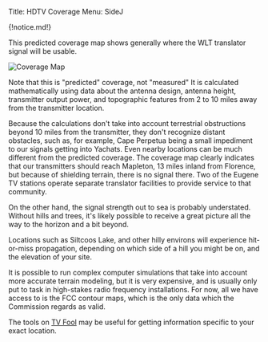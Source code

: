 Title: HDTV Coverage
Menu: SideJ

{!notice.md!}

This predicted coverage map shows generally where the WLT translator
signal will be usable.

![Coverage Map]({static}/images/coverage_map.png)

Note that this is "predicted" coverage, not "measured" It is
calculated mathematically using data about the antenna design, antenna
height, transmitter output power, and topographic features from 2 to
10 miles away from the transmitter location.

Because the calculations don't take into account terrestrial
obstructions beyond 10 miles from the transmitter, they don't
recognize distant obstacles, such as, for example, Cape Perpetua being
a small impediment to our signals getting into Yachats. Even nearby
locations can be much different from the predicted coverage. The
coverage map clearly indicates that our transmitters should reach
Mapleton, 13 miles inland from Florence, but because of shielding
terrain, there is no signal there. Two of the Eugene TV stations
operate separate translator facilities to provide service to that
community.

On the other hand, the signal strength out to sea is probably
understated. Without hills and trees, it's likely possible to receive
a great picture all the way to the horizon and a bit beyond.

Locations such as Siltcoos Lake, and other hilly environs will
experience hit-or-miss propagation, depending on which side of a hill
you might be on, and the elevation of your site.

It is possible to run complex computer simulations that take into
account more accurate terrain modeling, but it is very expensive, and
is usually only put to task in high-stakes radio frequency
installations. For now, all we have access to is the FCC contour maps,
which is the only data which the Commission regards as valid.

The tools on [TV Fool](https://www.tvfool.com/) may be useful for
getting information specific to your exact location.
